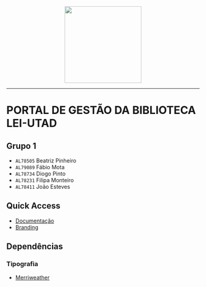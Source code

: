 <div align="center">
  <img height="200" src="https://github.com/user-attachments/assets/176ca0b9-3f62-4bb5-99ba-a2e5a21403c6">  
</div>


----

# PORTAL DE GESTÃO DA BIBLIOTECA LEI-UTAD

## Grupo 1
* ``AL78505`` Beatriz Pinheiro
* ``AL79089`` Fábio Mota 
* ``AL78734`` Diogo Pinto
* ``AL78231`` Filipa Monteiro
* ``AL78411`` João Esteves

## Quick Access
* [Documentação](https://github.com/LabWeb24-25/PL3G01/tree/main/docs)
* [Branding](https://github.com/LabWeb24-25/PL3G01/tree/main/branding)

## Dependências
### Tipografia
* [Merriweather](https://fonts.google.com/specimen/Merriweather)
